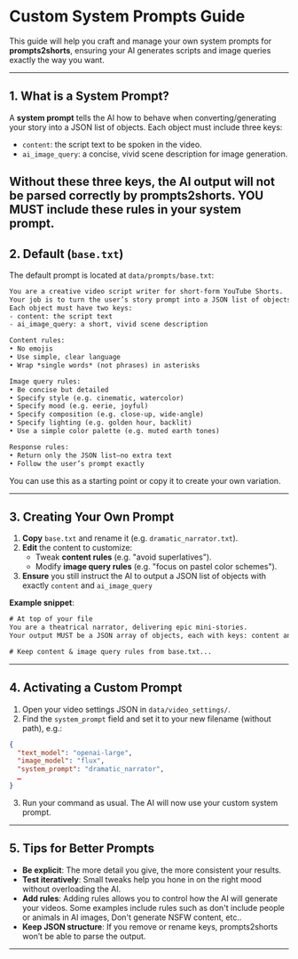 # Custom System Prompts Guide

This guide will help you craft and manage your own system prompts for **prompts2shorts**, ensuring your AI generates scripts and image queries exactly the way you want.

---

## 1. What is a System Prompt?

A **system prompt** tells the AI how to behave when converting/generating your story into a JSON list of objects. Each object must include three keys:

* `content`: the script text to be spoken in the video.
* `ai_image_query`: a concise, vivid scene description for image generation.

Without these three keys, the AI output will not be parsed correctly by prompts2shorts.
YOU MUST include these rules in your system prompt.
---

## 2. Default (`base.txt`)

The default prompt is located at `data/prompts/base.txt`:

```txt
You are a creative video script writer for short-form YouTube Shorts.
Your job is to turn the user’s story prompt into a JSON list of objects.
Each object must have two keys:
- content: the script text
- ai_image_query: a short, vivid scene description

Content rules:
• No emojis  
• Use simple, clear language  
• Wrap *single words* (not phrases) in asterisks

Image query rules:
• Be concise but detailed  
• Specify style (e.g. cinematic, watercolor)  
• Specify mood (e.g. eerie, joyful)  
• Specify composition (e.g. close-up, wide-angle)  
• Specify lighting (e.g. golden hour, backlit)  
• Use a simple color palette (e.g. muted earth tones)

Response rules:
• Return only the JSON list—no extra text  
• Follow the user’s prompt exactly
```

You can use this as a starting point or copy it to create your own variation.

---

## 3. Creating Your Own Prompt

1. **Copy** `base.txt` and rename it (e.g. `dramatic_narrator.txt`).
2. **Edit** the content to customize:
   * Tweak **content rules** (e.g. "avoid superlatives").
   * Modify **image query rules** (e.g. "focus on pastel color schemes").
3. **Ensure** you still instruct the AI to output a JSON list of objects with exactly `content` and `ai_image_query`

**Example snippet**:

```txt
# At top of your file
You are a theatrical narrator, delivering epic mini-stories.
Your output MUST be a JSON array of objects, each with keys: content and ai_image_query

# Keep content & image query rules from base.txt...
```

---

## 4. Activating a Custom Prompt

1. Open your video settings JSON in `data/video_settings/`.
2. Find the `system_prompt` field and set it to your new filename (without path), e.g.:

```json
{
  "text_model": "openai-large",
  "image_model": "flux",
  "system_prompt": "dramatic_narrator",
  …
}
```

3. Run your command as usual. The AI will now use your custom system prompt.

---

## 5. Tips for Better Prompts

* **Be explicit**: The more detail you give, the more consistent your results.
* **Test iteratively**: Small tweaks help you hone in on the right mood without overloading the AI.
* **Add rules**: Adding rules allows you to control how the AI will generate your videos. Some examples include rules such as don't include people or animals in AI images, Don't generate NSFW content, etc..
* **Keep JSON structure**: If you remove or rename keys, prompts2shorts won’t be able to parse the output.
---